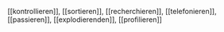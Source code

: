 [[kontrollieren]], [[sortieren]], [[recherchieren]], [[telefonieren]], [[passieren]], [[explodierenden]], [[profilieren]]